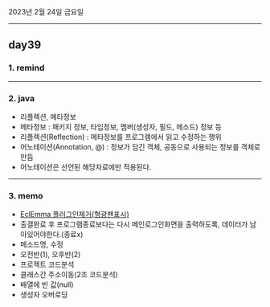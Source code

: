 2023년 2월 24일 금요일

---

## day39

### 1. remind

---

### 2. java

- 리플렉션, 메타정보
- 메타정보 : 패키지 정보, 타입정보, 멤버(생성자, 필드, 메소드) 정보 등
- 리플렉션(Reflection) : 메타정보를 프로그램에서 읽고 수정하는 행위
- 어노테이션(Annotation, @) : 정보가 담긴 객체, 공동으로 사용되는 정보를 객체로 만듬
- 어노테이션은 선언된 해당자료에만 적용된다.

---

### 3. memo

- [EclEmma 플러그인제거(형광팬표시)](https://sicko.tistory.com/2)
- 출결완료 후 프로그램종료보다는 다시 메인로그인화면을 출력하도록, 데이터가 남아있어야한다.(종료x)
- 메소드명, 수정
- 오전반(1), 오후반(2)
- 프로젝트 코드분석
- 클래스간 주소이동(2조 코드분석)
- 배열에 빈 값(null)
- 생성자 오버로딩
